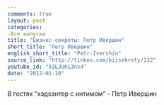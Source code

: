 ```yaml
---
comments: true
layout: post
categories:
-Все выпуски
title: "Бизнес-секреты: Петр Ивершин"
short_title: "Петр Ивершин"
english_short_title: "Petr-Ivershin"
source_link: "http://tinkov.com/bizsekrety/132"
youtube_id: "83LJUKi3nx4"
date: "2012-01-10"
---
```

В гостях "хэдхантер с интимом" - Петр Ивершин
